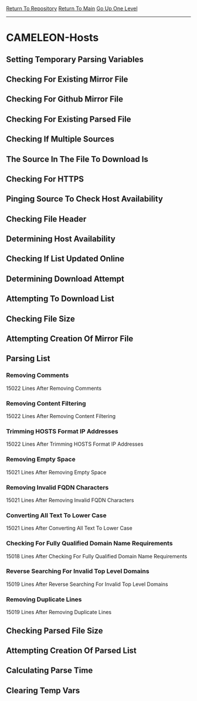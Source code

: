[Return To Repository](https://github.com/deathbybandaid/piholeparser/)
[Return To Main](https://github.com/deathbybandaid/piholeparser/blob/master/RecentRunLogs/Mainlog.md)
[Go Up One Level](https://github.com/deathbybandaid/piholeparser/blob/master/RecentRunLogs/TopLevelScripts/30-Processing-Blacklists.md)
____________________________________
# CAMELEON-Hosts
## Setting Temporary Parsing Variables
## Checking For Existing Mirror File
## Checking For Github Mirror File
## Checking For Existing Parsed File
## Checking If Multiple Sources
## The Source In The File To Download Is
## Checking For HTTPS
## Pinging Source To Check Host Availability
## Checking File Header
## Determining Host Availability
## Checking If List Updated Online
## Determining Download Attempt
## Attempting To Download List
## Checking File Size
## Attempting Creation Of Mirror File
## Parsing List
### Removing Comments
15022 Lines After Removing Comments
### Removing Content Filtering
15022 Lines After Removing Content Filtering
### Trimming HOSTS Format IP Addresses
15022 Lines After Trimming HOSTS Format IP Addresses
### Removing Empty Space
15021 Lines After Removing Empty Space
### Removing Invalid FQDN Characters
15021 Lines After Removing Invalid FQDN Characters
### Converting All Text To Lower Case
15021 Lines After Converting All Text To Lower Case
### Checking For Fully Qualified Domain Name Requirements
15018 Lines After Checking For Fully Qualified Domain Name Requirements
### Reverse Searching For Invalid Top Level Domains
15019 Lines After Reverse Searching For Invalid Top Level Domains
### Removing Duplicate Lines
15019 Lines After Removing Duplicate Lines
## Checking Parsed File Size
## Attempting Creation Of Parsed List
## Calculating Parse Time
## Clearing Temp Vars

